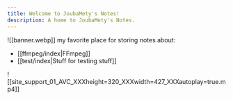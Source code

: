 ```yaml
---
title: Welcome to JoubaMety's Notes!
description: A home to JoubaMety's Notes.
---
```

![[banner.webp]]
my favorite place for storing notes about:
* [[ffmpeg/index|FFmpeg]]
* [[test/index|Stuff for testing stuff]]

![[site_support_01_AVC_XXXheight=320_XXXwidth=427_XXXautoplay=true.mp4]]